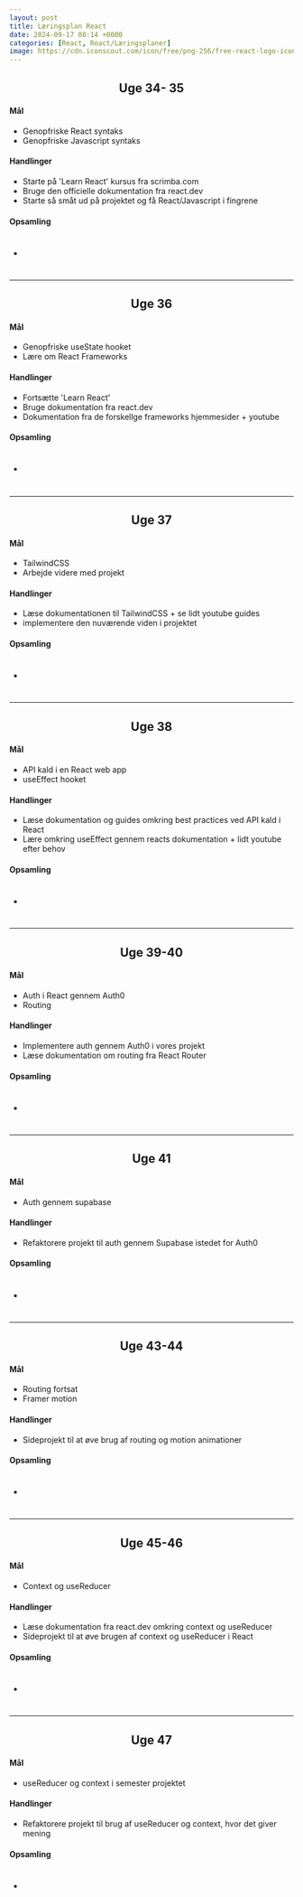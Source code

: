 ```yaml
---
layout: post
title: Læringsplan React
date: 2024-09-17 08:14 +0000
categories: [React, React/Læringsplaner]
image: https://cdn.iconscout.com/icon/free/png-256/free-react-logo-icon-download-in-svg-png-gif-file-formats--company-brand-world-logos-vol-4-pack-icons-282599.png
---
```


## <center>Uge 34- 35</center>

#### Mål
- Genopfriske React syntaks
- Genopfriske Javascript syntaks

#### Handlinger
- Starte på 'Learn React' kursus fra scrimba.com
- Bruge den officielle dokumentation fra react.dev
- Starte så småt ud på projektet og få React/Javascript i fingrene

#### Opsamling
- #

---

## <center>Uge 36</center>

#### Mål
- Genopfriske useState hooket
- Lære om React Frameworks

#### Handlinger
- Fortsætte 'Learn React'
- Bruge dokumentation fra react.dev
- Dokumentation fra de forskellge frameworks hjemmesider + youtube

#### Opsamling
- #

---

## <center>Uge 37</center>

#### Mål
- TailwindCSS
- Arbejde videre med projekt

#### Handlinger
- Læse dokumentationen til TailwindCSS + se lidt youtube guides
- implementere den nuværende viden i projektet

#### Opsamling
- #

---

## <center>Uge 38</center>

#### Mål
- API kald i en React web app
- useEffect hooket

#### Handlinger
- Læse dokumentation og guides omkring best practices ved API kald i React
- Lære omkring useEffect gennem reacts dokumentation + lidt youtube efter behov

#### Opsamling
- #

---

## <center>Uge 39-40</center>

#### Mål
- Auth i React gennem Auth0
- Routing

#### Handlinger
- Implementere auth gennem Auth0 i vores projekt
- Læse dokumentation om routing fra React Router

#### Opsamling
- #

---

## <center>Uge 41</center>

#### Mål
- Auth gennem supabase

#### Handlinger
- Refaktorere projekt til auth gennem Supabase istedet for Auth0

#### Opsamling
- #

---

## <center>Uge 43-44</center>

#### Mål
- Routing fortsat
- Framer motion

#### Handlinger
- Sideprojekt til at øve brug af routing og motion animationer

#### Opsamling
- #

---

## <center>Uge 45-46</center>

#### Mål
- Context og useReducer

#### Handlinger
- Læse dokumentation fra react.dev omkring context og useReducer
- Sideprojekt til at øve brugen af context og useReducer i React

#### Opsamling
- #

---

## <center>Uge 47</center>

#### Mål
- useReducer og context i semester projektet

#### Handlinger
- Refaktorere projekt til brug af useReducer og context, hvor det giver mening

#### Opsamling
- #
